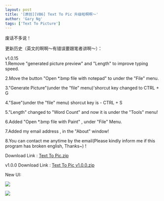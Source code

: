 ```yaml
---
layout: post
title: '[原创][VB6] Text To Pic 升级啦啊啊～'
author: 'Gary Ng'
tags: ['Text To Picture']
---
```


废话不多说！  
  
更新历史（英文的啊啊～有错误要跟笔者讲啊～）：  
  
v1.0.15  
1.Remove "generated picture preview" and "Length" to improve typing speed.  
  
2.Move the button "Open *.bmp file with notepad" to under the "File" menu.  
  
3."Generate Picture"(under the "file" menu)'shorcut key changed to CTRL + G  
  
4."Save"(under the "file" menu) shorcut key is - CTRL + S  
  
5."Length" changed to "Word Count" and now it is under the "Tools" menu!  
  
6.Added "Open *.bmp file with Paint" , under "File" Menu.  
  
7.Added my email address , in the "About" window!  
  
8.You can contact me anytime by the email(Please kindly inform me if this program has broken english, Thanks~) !  


  


  


Download Link : [Text To Pic.zip](http://dl.dropbox.com/u/43619472/%E6%89%B9%E5%A4%84%E7%90%86/VB6/TextToPic/TextToPic.zip)

v1.0.0 Download Link : [Text To Pic v1.0.0.zip](http://dl.dropbox.com/u/43619472/%E6%89%B9%E5%A4%84%E7%90%86/VB6/TextToPic/TextToPic%20v1.0.0.zip)

  


New UI:

  


![](http://3.bp.blogspot.com/-hfMJs6twRmw/TtiIadlY2rI/AAAAAAAAA4Q/HXWKZvqZWw4/s1600/2011-12-02+16-10-53.jpg)

  


![](http://3.bp.blogspot.com/-HiphPsIq9Ck/TtiIbOpc9iI/AAAAAAAAA4U/-tAN4t02NeM/s1600/2011-12-02+16-11-18.jpg)

  


  


  

